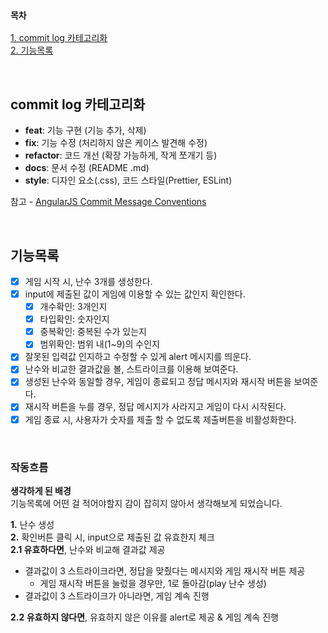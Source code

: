 ### `목차`

[1. commit log 카테고리화](#commit-log-카테고리화)  
[2. 기능목록](#기능목록)

<br>

## commit log 카테고리화

- **feat**: 기능 구현 (기능 추가, 삭제)
- **fix**: 기능 수정 (처리하지 않은 케이스 발견해 수정)
- **refactor**: 코드 개선 (확장 가능하게, 작게 쪼개기 등)
- **docs**: 문서 수정 (README .md)
- **style**: 디자인 요소(.css), 코드 스타일(Prettier, ESLint)

참고 - [AngularJS Commit Message Conventions](https://gist.github.com/stephenparish/9941e89d80e2bc58a153#allowed-type)

<br>

## 기능목록

- [x] 게임 시작 시, 난수 3개를 생성한다.
- [x] input에 제출된 값이 게임에 이용할 수 있는 값인지 확인한다.
  - [x] 개수확인: 3개인지
  - [x] 타입확인: 숫자인지
  - [x] 중복확인: 중복된 수가 있는지
  - [x] 범위확인: 범위 내(1~9)의 수인지
- [x] 잘못된 입력값 인지하고 수정할 수 있게 alert 메시지를 띄운다.
- [x] 난수와 비교한 결과값을 볼, 스트라이크를 이용해 보여준다.
- [x] 생성된 난수와 동일할 경우, 게임이 종료되고 정답 메시지와 재시작 버튼을 보여준다.
- [x] 재시작 버튼을 누를 경우, 정답 메시지가 사라지고 게임이 다시 시작된다.
- [x] 게임 종료 시, 사용자가 숫자를 제출 할 수 없도록 제출버튼을 비활성화한다.

<br>

### 작동흐름

**생각하게 된 배경**  
기능목록에 어떤 걸 적어야할지 감이 잡히지 않아서 생각해보게 되었습니다.

**1.** 난수 생성  
**2.** 확인버튼 클릭 시, input으로 제출된 값 유효한지 체크  
**2.1 유효하다면**, 난수와 비교해 결과값 제공

- 결과값이 3 스트라이크라면, 정답을 맞췄다는 메시지와 게임 재시작 버튼 제공
  - 게임 재시작 버튼을 눌렀을 경우만, 1로 돌아감(play 난수 생성)
- 결과값이 3 스트라이크가 아니라면, 게임 계속 진행

**2.2 유효하지 않다면**, 유효하지 않은 이유를 alert로 제공 & 게임 계속 진행
